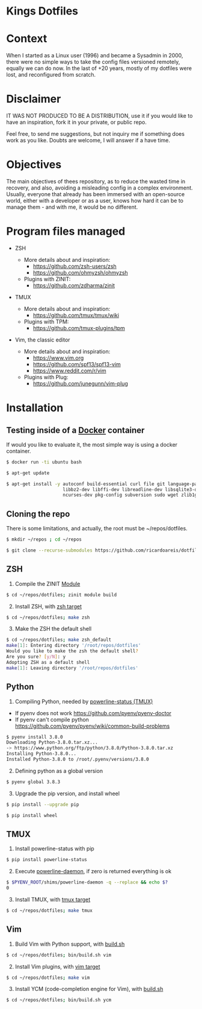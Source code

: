 # Kings Dotfiles

# Context

When I started as a Linux user (1996) and became a Sysadmin in 2000, there
were no simple ways to take the config files versioned remotely, equally
we can do now. In the last of +20 years, mostly of my dotfiles were lost,
and reconfigured from scratch.

# Disclaimer

IT WAS NOT PRODUCED TO BE A DISTRIBUTION, use it if you would like to have
an inspiration, fork it in your private, or public repo.

Feel free, to send me suggestions, but not inquiry me if something does work
as you like. Doubts are welcome, I will answer if a have time.

# Objectives

The main objectives of thees repository, as to reduce the wasted time in
recovery, and also, avoiding a misleading config in a complex environment.
Usually, everyone that already has been immersed with an open-source world,
either with a developer or as a user, knows how hard it can be to manage
them - and with me, it would be no different.

# Program files managed

* ZSH
  - More details about and inspiration:
    * https://github.com/zsh-users/zsh
    * https://github.com/ohmyzsh/ohmyzsh
  - Plugins with ZINIT:
    - https://github.com/zdharma/zinit 

* TMUX
  - More details about and inspiration:
    * https://github.com/tmux/tmux/wiki
  - Plugins with TPM:
    - https://github.com/tmux-plugins/tpm

* Vim, the classic editor
  - More details about and inspiration:
    * https://www.vim.org
    * https://github.com/spf13/spf13-vim
    * https://www.reddit.com/r/vim
  - Plugins with Plug:
    - https://github.com/junegunn/vim-plug

# Installation

## Testing inside of a [Docker](https://docs.docker.com/engine/install/) container

If would you like to evaluate it, the most simple way is using a docker container.

```sh
$ docker run -ti ubuntu bash

$ apt-get update

$ apt-get install -y autoconf build-essential curl file git language-pack-en-base    \
                     libbz2-dev libffi-dev libreadline-dev libsqlite3-dev libssl-dev \
                     ncurses-dev pkg-config subversion sudo wget zlib1g-dev
```

## Cloning the repo

There is some limitations, and actually, the root must be ~/repos/dotfiles.

```sh
$ mkdir ~/repos ; cd ~/repos

$ git clone --recurse-submodules https://github.com/ricardoareis/dotfiles
```

## ZSH

1. Compile the ZINIT [Module](https://github.com/zdharma/zinit/blob/master/README.md#zinit-module)

```sh
$ cd ~/repos/dotfiles; zinit module build
```

2. Install ZSH, with [zsh target](https://github.com/ricardoareis/dotfiles/blob/master/Makefile#L36)

```sh
$ cd ~/repos/dotfiles; make zsh
```

3. Make the ZSH the default shell

```sh
$ cd ~/repos/dotfiles; make zsh_default
make[1]: Entering directory '/root/repos/dotfiles'
Would you like to make the zsh the default shell?
Are you sure? [y/N]: y
Adopting ZSH as a default shell
make[1]: Leaving directory '/root/repos/dotfiles'
```

## Python

1. Compiling Python, needed by [powerline-status (TMUX)](https://github.com/powerline/powerline)

  * If pyenv does not work https://github.com/pyenv/pyenv-doctor
  * If pyenv can't compile python https://github.com/pyenv/pyenv/wiki/common-build-problems

```sh
$ pyenv install 3.8.0
Downloading Python-3.8.0.tar.xz...
-> https://www.python.org/ftp/python/3.8.0/Python-3.8.0.tar.xz
Installing Python-3.8.0...
Installed Python-3.8.0 to /root/.pyenv/versions/3.8.0
```

2. Defining python as a global version

```sh
$ pyenv global 3.8.3
```

3. Upgrade the pip version, and install wheel

```sh
$ pip install --upgrade pip

$ pip install wheel
```

## TMUX

1. Install powerline-status with pip

```sh
$ pip install powerline-status
```

2. Execute [powerline-daemon](https://github.com/erikw/tmux-powerline), if zero is returned everything is ok

```sh
$ $PYENV_ROOT/shims/powerline-daemon -q --replace && echo $?
0
```

3. Install TMUX, with [tmux target](https://github.com/ricardoareis/dotfiles/blob/master/Makefile#L71)

```sh
$ cd ~/repos/dotfiles; make tmux
```

## Vim

1. Build Vim with Python support, with [build.sh](https://github.com/ricardoareis/dotfiles/blob/master/bin/build.sh)

```sh
$ cd ~/repos/dotfiles; bin/build.sh vim
```

2. Install Vim plugins, with [vim target](https://github.com/ricardoareis/dotfiles/blob/master/Makefile#L92)

```sh
$ cd ~/repos/dotfiles; make vim
```

3. Install YCM (code-completion engine for Vim), with [build.sh](https://github.com/ricardoareis/dotfiles/blob/master/bin/build.sh)

```sh
$ cd ~/repos/dotfiles; bin/build.sh ycm
```
